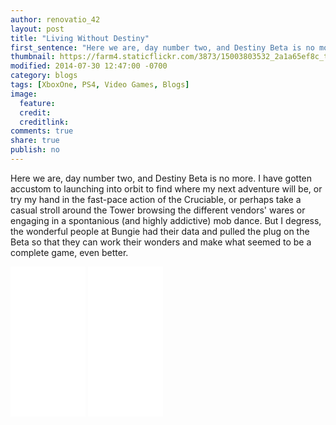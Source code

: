 ```yaml
---
author: renovatio_42
layout: post
title: "Living Without Destiny"
first_sentence: "Here we are, day number two, and Destiny Beta is no more."
thumbnail: https://farm4.staticflickr.com/3873/15003803532_2a1a65ef8c_t.jpg
modified: 2014-07-30 12:47:00 -0700
category: blogs
tags: [XboxOne, PS4, Video Games, Blogs]
image:
  feature: 
  credit: 
  creditlink: 
comments: true
share: true
publish: no
---
```


Here we are, day number two, and Destiny Beta is no more. I have gotten accustom to launching into orbit to find where my next adventure will be, or try my hand in the fast-pace action of the Cruciable, or perhaps take a casual stroll around the Tower browsing the different vendors' wares or engaging in a spontanious (and highly addictive) mob dance. But I degress, the wonderful people at Bungie had their data and pulled the plug on the Beta so that they can work their wonders and make what seemed to be a complete game, even better. 



<iframe style="width:120px;height:240px;" marginwidth="0" marginheight="0" scrolling="no" frameborder="0" src="//ws-na.amazon-adsystem.com/widgets/q?ServiceVersion=20070822&OneJS=1&Operation=GetAdHtml&MarketPlace=US&source=ac&ref=qf_sp_asin_til&ad_type=product_link&tracking_id=dadgam-20&marketplace=amazon&region=US&placement=B00LH6C9WI&asins=B00LH6C9WI&linkId=RFZMAWW623JHMMBL&show_border=true&link_opens_in_new_window=true">
</iframe>


<iframe style="width:120px;height:240px;" marginwidth="0" marginheight="0" scrolling="no" frameborder="0" src="//ws-na.amazon-adsystem.com/widgets/q?ServiceVersion=20070822&OneJS=1&Operation=GetAdHtml&MarketPlace=US&source=ac&ref=tf_til&ad_type=product_link&tracking_id=dadgam-20&marketplace=amazon&region=US&placement=B00KVOVBGM&asins=B00KVOVBGM&linkId=HLPKKLKETGW4BXUK&show_border=true&link_opens_in_new_window=true">
</iframe>
